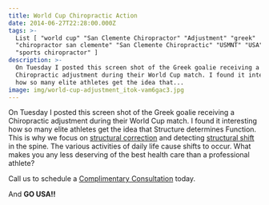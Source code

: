 ```yaml
---
title: World Cup Chiropractic Action
date: 2014-06-27T22:28:00.000Z
tags: >-
  List [ "world cup" "San Clemente Chiropractor" "Adjustment" "greek"
  "chiropractor san clemente" "San Clemente Chiropractic" "USMNT" "USA" "soccer"
  "sports chiropractor" ]
description: >-
  On Tuesday I posted this screen shot of the Greek goalie receiving a
  Chiropractic adjustment during their World Cup match. I found it interesting
  how so many elite athletes get the idea that...
image: img/world-cup-adjustment_itok-vam6gac3.jpg
---
```

On Tuesday I posted this screen shot of the Greek goalie receiving a Chiropractic adjustment during their World Cup match. I found it interesting how so many elite athletes get the idea that Structure determines Function. This is why we focus on [structural correction](../why-structural-chiropractic.html "structural correction") and detecting [structural shift](../what-structural-shift.html "Structural Shift") in the spine. The various activities of daily life cause shifts to occur. What makes you any less deserving of the best health care than a professional athlete?

Call us to schedule a [Complimentary Consultation](../schedule-complimentary-consultation.html "complimentary consultation") today.

And **GO USA!!**